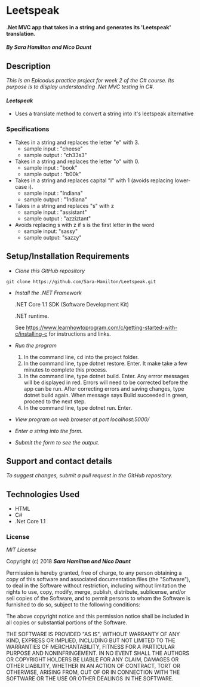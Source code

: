 # Leetspeak

#### .Net MVC app that takes in a string and generates its 'Leetspeak' translation.

#### _By Sara Hamilton and Nico Daunt_

## Description

_This is an Epicodus practice project for week 2 of the C# course. Its purpose is to display understanding .Net MVC testing in C#._

#### _Leetspeak_
* Uses  a translate method to convert a string into it's leetspeak alternative


### Specifications

* Takes in a string and replaces the letter "e" with 3.
  * sample input : "cheese"
  * sample output : "ch33s3"
* Takes in a string and replaces the letter "o" with 0.
  * sample input : "book"
  * sample output : "b00k"
* Takes in a string and replaces capital "I" with 1 (avoids replacing lower-case i).
  * sample input : "Indiana"
  * sample output : "1ndiana"
* Takes in a string and replaces "s" with z
  * sample input : "assistant"
  * sample output : "azziztant"
* Avoids replacing s with z if s is the first letter in the word
  * sample input: "sassy"
  * sample output: "sazzy"

## Setup/Installation Requirements

* _Clone this GitHub repository_

```
git clone https://github.com/Sara-Hamilton/Leetspeak.git
```

* _Install the .NET Framework_

  .NET Core 1.1 SDK (Software Development Kit)

  .NET runtime.

  See https://www.learnhowtoprogram.com/c/getting-started-with-c/installing-c for instructions and links.

* _Run the program_
  1. In the command line, cd into the project folder.
  2. In the command line, type dotnet restore. Enter.  It make take a few minutes to complete this process.
  3. In the command line, type dotnet build. Enter. Any errror messages will be displayed in red.  Errors will need to be corrected before the app can be run. After correcting errors and saving changes, type dotnet build again.  When message says Build succeeded in green, proceed to the next step.
  4. In the command line, type dotnet run. Enter.

* _View program on web browser at port localhost:5000/_

* _Enter a string into the form._

* _Submit the form to see the output._

## Support and contact details

_To suggest changes, submit a pull request in the GitHub repository._

## Technologies Used

* HTML
* C#
* .Net Core 1.1

### License

*MIT License*

Copyright (c) 2018 **_Sara Hamilton and Nico Daunt_**

Permission is hereby granted, free of charge, to any person obtaining a copy
of this software and associated documentation files (the "Software"), to deal
in the Software without restriction, including without limitation the rights
to use, copy, modify, merge, publish, distribute, sublicense, and/or sell
copies of the Software, and to permit persons to whom the Software is
furnished to do so, subject to the following conditions:

The above copyright notice and this permission notice shall be included in all
copies or substantial portions of the Software.

THE SOFTWARE IS PROVIDED "AS IS", WITHOUT WARRANTY OF ANY KIND, EXPRESS OR
IMPLIED, INCLUDING BUT NOT LIMITED TO THE WARRANTIES OF MERCHANTABILITY,
FITNESS FOR A PARTICULAR PURPOSE AND NONINFRINGEMENT. IN NO EVENT SHALL THE
AUTHORS OR COPYRIGHT HOLDERS BE LIABLE FOR ANY CLAIM, DAMAGES OR OTHER
LIABILITY, WHETHER IN AN ACTION OF CONTRACT, TORT OR OTHERWISE, ARISING FROM,
OUT OF OR IN CONNECTION WITH THE SOFTWARE OR THE USE OR OTHER DEALINGS IN THE
SOFTWARE.
